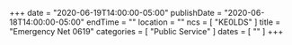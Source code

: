 +++
date = "2020-06-19T14:00:00-05:00"
publishDate = "2020-06-18T14:00:00-05:00"
endTime = ""
location = ""
ncs = [ "KE0LDS" ]
title = "Emergency Net 0619"
categories = [ "Public Service" ]
dates = [ "" ]
+++
